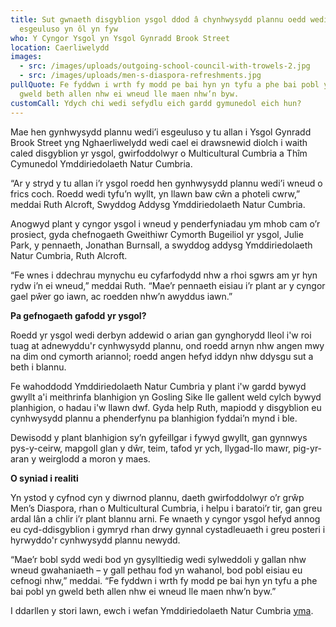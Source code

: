 ```yaml
---
title: Sut gwnaeth disgyblion ysgol ddod â chynhwysydd plannu oedd wedi'i
  esgeuluso yn ôl yn fyw
who: Y Cyngor Ysgol yn Ysgol Gynradd Brook Street
location: Caerliwelydd
images:
  - src: /images/uploads/outgoing-school-council-with-trowels-2.jpg
  - src: /images/uploads/men-s-diaspora-refreshments.jpg
pullQuote: Fe fyddwn i wrth fy modd pe bai hyn yn tyfu a phe bai pobl yn gallu
  gweld beth allen nhw ei wneud lle maen nhw’n byw.
customCall: Ydych chi wedi sefydlu eich gardd gymunedol eich hun?
---
```

Mae hen gynhwysydd plannu wedi’i esgeuluso y tu allan i Ysgol Gynradd Brook Street yng Nghaerliwelydd wedi cael ei drawsnewid diolch i waith caled disgyblion yr ysgol, gwirfoddolwyr o Multicultural Cumbria a Thîm Cymunedol Ymddiriedolaeth Natur Cumbria.

“Ar y stryd y tu allan i’r ysgol roedd hen gynhwysydd plannu wedi’i wneud o frics coch. Roedd wedi tyfu’n wyllt, yn llawn baw cŵn a photeli cwrw,” meddai Ruth Alcroft, Swyddog Addysg Ymddiriedolaeth Natur Cumbria.

Anogwyd plant y cyngor ysgol i wneud y penderfyniadau ym mhob cam o’r prosiect, gyda chefnogaeth Gweithiwr Cymorth Bugeiliol yr ysgol, Julie Park, y pennaeth, Jonathan Burnsall, a swyddog addysg Ymddiriedolaeth Natur Cumbria, Ruth Alcroft.

“Fe wnes i ddechrau mynychu eu cyfarfodydd nhw a rhoi sgwrs am yr hyn rydw i’n ei wneud,” meddai Ruth. “Mae’r pennaeth eisiau i’r plant ar y cyngor gael pŵer go iawn, ac roedden nhw’n awyddus iawn.”

**Pa gefnogaeth gafodd yr ysgol?**

Roedd yr ysgol wedi derbyn addewid o arian gan gynghorydd lleol i'w roi tuag at adnewyddu'r cynhwysydd plannu, ond roedd arnyn nhw angen mwy na dim ond cymorth ariannol; roedd angen hefyd iddyn nhw ddysgu sut a beth i blannu.

Fe wahoddodd Ymddiriedolaeth Natur Cumbria y plant i'w gardd bywyd gwyllt a'i meithrinfa blanhigion yn Gosling Sike lle gallent weld cylch bywyd planhigion, o hadau i'w llawn dwf. Gyda help Ruth, mapiodd y disgyblion eu cynhwysydd plannu a phenderfynu pa blanhigion fyddai’n mynd i ble.

Dewisodd y plant blanhigion sy’n gyfeillgar i fywyd gwyllt, gan gynnwys pys-y-ceirw, mapgoll glan y dŵr, teim, tafod yr ych, llygad-llo mawr, pig-yr-aran y weirglodd a moron y maes.

**O syniad i realiti**

Yn ystod y cyfnod cyn y diwrnod plannu, daeth gwirfoddolwyr o’r grŵp Men’s Diaspora, rhan o Multicultural Cumbria, i helpu i baratoi’r tir, gan greu ardal lân a chlir i’r plant blannu arni. Fe wnaeth y cyngor ysgol hefyd annog eu cyd-ddisgyblion i gymryd rhan drwy gynnal cystadleuaeth i greu posteri i hyrwyddo'r cynhwysydd plannu newydd.

“Mae’r bobl sydd wedi bod yn gysylltiedig wedi sylweddoli y gallan nhw wneud gwahaniaeth – y gall pethau fod yn wahanol, bod pobl eisiau eu cefnogi nhw,” meddai. “Fe fyddwn i wrth fy modd pe bai hyn yn tyfu a phe bai pobl yn gweld beth allen nhw ei wneud lle maen nhw’n byw.”

I ddarllen y stori lawn, ewch i wefan Ymddiriedolaeth Natur Cumbria [yma](https://www.cumbriawildlifetrust.org.uk/brook-street-primary-school-planter-case-study).
